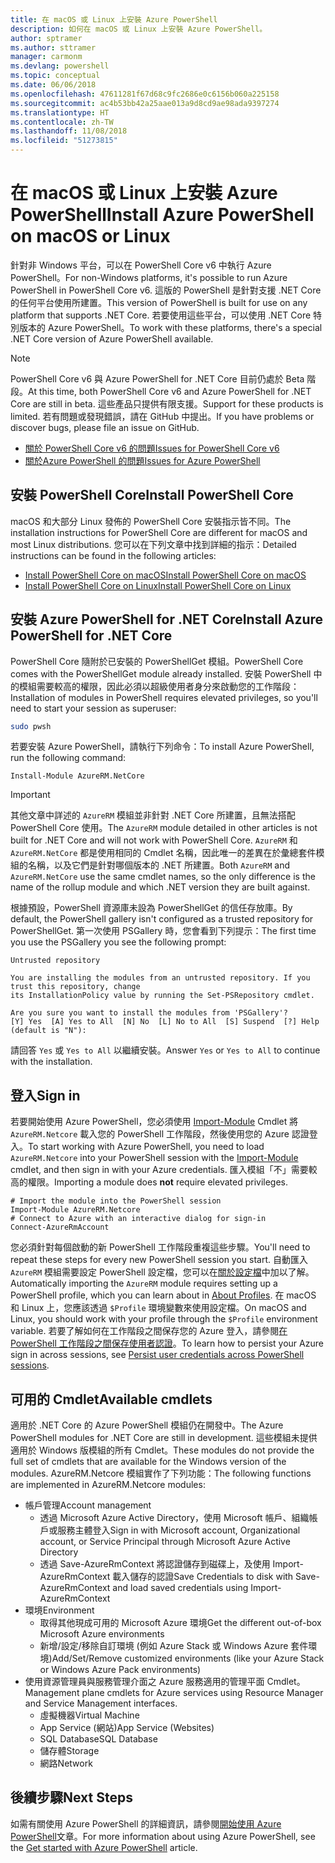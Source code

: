 ```yaml
---
title: 在 macOS 或 Linux 上安裝 Azure PowerShell
description: 如何在 macOS 或 Linux 上安裝 Azure PowerShell。
author: sptramer
ms.author: sttramer
manager: carmonm
ms.devlang: powershell
ms.topic: conceptual
ms.date: 06/06/2018
ms.openlocfilehash: 47611281f67d68c9fc2686e0c6156b060a225158
ms.sourcegitcommit: ac4b53bb42a25aae013a9d8cd9ae98ada9397274
ms.translationtype: HT
ms.contentlocale: zh-TW
ms.lasthandoff: 11/08/2018
ms.locfileid: "51273815"
---
```

# <a name="install-azure-powershell-on-macos-or-linux"></a><span data-ttu-id="80264-103">在 macOS 或 Linux 上安裝 Azure PowerShell</span><span class="sxs-lookup"><span data-stu-id="80264-103">Install Azure PowerShell on macOS or Linux</span></span>

<span data-ttu-id="80264-104">針對非 Windows 平台，可以在 PowerShell Core v6 中執行 Azure PowerShell。</span><span class="sxs-lookup"><span data-stu-id="80264-104">For non-Windows platforms, it's possible to run Azure PowerShell in PowerShell Core v6.</span></span> <span data-ttu-id="80264-105">這版的 PowerShell 是針對支援 .NET Core 的任何平台使用所建置。</span><span class="sxs-lookup"><span data-stu-id="80264-105">This version of PowerShell is built for use on any platform that supports .NET Core.</span></span> <span data-ttu-id="80264-106">若要使用這些平台，可以使用 .NET Core 特別版本的 Azure PowerShell。</span><span class="sxs-lookup"><span data-stu-id="80264-106">To work with these platforms, there's a special .NET Core version of Azure PowerShell available.</span></span>

> [!NOTE]
> <span data-ttu-id="80264-107">PowerShell Core v6 與 Azure PowerShell for .NET Core 目前仍處於 Beta 階段。</span><span class="sxs-lookup"><span data-stu-id="80264-107">At this time, both PowerShell Core v6 and Azure PowerShell for .NET Core are still in beta.</span></span>
> <span data-ttu-id="80264-108">這些產品只提供有限支援。</span><span class="sxs-lookup"><span data-stu-id="80264-108">Support for these products is limited.</span></span> <span data-ttu-id="80264-109">若有問題或發現錯誤，請在 GitHub 中提出。</span><span class="sxs-lookup"><span data-stu-id="80264-109">If you have problems or discover bugs, please file an issue on GitHub.</span></span>
>
> * [<span data-ttu-id="80264-110">關於 PowerShell Core v6 的問題</span><span class="sxs-lookup"><span data-stu-id="80264-110">Issues for PowerShell Core v6</span></span>](https://github.com/PowerShell/PowerShell/issues)
> * [<span data-ttu-id="80264-111">關於Azure PowerShell 的問題</span><span class="sxs-lookup"><span data-stu-id="80264-111">Issues for Azure PowerShell</span></span>](https://github.com/azure/azure-docs-powershell/issues)

## <a name="install-powershell-core"></a><span data-ttu-id="80264-112">安裝 PowerShell Core</span><span class="sxs-lookup"><span data-stu-id="80264-112">Install PowerShell Core</span></span>

<span data-ttu-id="80264-113">macOS 和大部分 Linux 發佈的 PowerShell Core 安裝指示皆不同。</span><span class="sxs-lookup"><span data-stu-id="80264-113">The installation instructions for PowerShell Core are different for macOS and most Linux distributions.</span></span>
<span data-ttu-id="80264-114">您可以在下列文章中找到詳細的指示：</span><span class="sxs-lookup"><span data-stu-id="80264-114">Detailed instructions can be found in the following articles:</span></span>

* [<span data-ttu-id="80264-115">Install PowerShell Core on macOS</span><span class="sxs-lookup"><span data-stu-id="80264-115">Install PowerShell Core on macOS</span></span>](/powershell/scripting/setup/installing-powershell-core-on-macos)
* [<span data-ttu-id="80264-116">Install PowerShell Core on Linux</span><span class="sxs-lookup"><span data-stu-id="80264-116">Install PowerShell Core on Linux</span></span>](/powershell/scripting/setup/installing-powershell-core-on-linux)

## <a name="install-azure-powershell-for-net-core"></a><span data-ttu-id="80264-117">安裝 Azure PowerShell for .NET Core</span><span class="sxs-lookup"><span data-stu-id="80264-117">Install Azure PowerShell for .NET Core</span></span>

<span data-ttu-id="80264-118">PowerShell Core 隨附於已安裝的 PowerShellGet 模組。</span><span class="sxs-lookup"><span data-stu-id="80264-118">PowerShell Core comes with the PowerShellGet module already installed.</span></span> <span data-ttu-id="80264-119">安裝 PowerShell 中的模組需要較高的權限，因此必須以超級使用者身分來啟動您的工作階段：</span><span class="sxs-lookup"><span data-stu-id="80264-119">Installation of modules in PowerShell requires elevated privileges, so you'll need to start your session as superuser:</span></span>

```bash
sudo pwsh
```

<span data-ttu-id="80264-120">若要安裝 Azure PowerShell，請執行下列命令：</span><span class="sxs-lookup"><span data-stu-id="80264-120">To install Azure PowerShell, run the following command:</span></span>

```powershell-interactive
Install-Module AzureRM.NetCore
```

> [!IMPORTANT]
> <span data-ttu-id="80264-121">其他文章中詳述的 `AzureRM` 模組並非針對 .NET Core 所建置，且無法搭配 PowerShell Core 使用。</span><span class="sxs-lookup"><span data-stu-id="80264-121">The `AzureRM` module detailed in other articles is not built for .NET Core and will not work with PowerShell Core.</span></span> <span data-ttu-id="80264-122">`AzureRM` 和 `AzureRM.NetCore` 都是使用相同的 Cmdlet 名稱，因此唯一的差異在於彙總套件模組的名稱，以及它們是針對哪個版本的 .NET 所建置。</span><span class="sxs-lookup"><span data-stu-id="80264-122">Both `AzureRM` and `AzureRM.NetCore` use the same cmdlet names, so the only difference is the name of the rollup module and which .NET version they are built against.</span></span>

<span data-ttu-id="80264-123">根據預設，PowerShell 資源庫未設為 PowerShellGet 的信任存放庫。</span><span class="sxs-lookup"><span data-stu-id="80264-123">By default, the PowerShell gallery isn't configured as a trusted repository for PowerShellGet.</span></span> <span data-ttu-id="80264-124">第一次使用 PSGallery 時，您會看到下列提示：</span><span class="sxs-lookup"><span data-stu-id="80264-124">The first time you use the PSGallery you see the following prompt:</span></span>

```output
Untrusted repository

You are installing the modules from an untrusted repository. If you trust this repository, change
its InstallationPolicy value by running the Set-PSRepository cmdlet.

Are you sure you want to install the modules from 'PSGallery'?
[Y] Yes  [A] Yes to All  [N] No  [L] No to All  [S] Suspend  [?] Help (default is "N"):
```

<span data-ttu-id="80264-125">請回答 `Yes` 或 `Yes to All` 以繼續安裝。</span><span class="sxs-lookup"><span data-stu-id="80264-125">Answer `Yes` or `Yes to All` to continue with the installation.</span></span>

## <a name="sign-in"></a><span data-ttu-id="80264-126">登入</span><span class="sxs-lookup"><span data-stu-id="80264-126">Sign in</span></span>

<span data-ttu-id="80264-127">若要開始使用 Azure PowerShell，您必須使用 [Import-Module](/powershell/module/Microsoft.PowerShell.Core/Import-Module) Cmdlet 將 `AzureRM.Netcore` 載入您的 PowerShell 工作階段，然後使用您的 Azure 認證登入。</span><span class="sxs-lookup"><span data-stu-id="80264-127">To start working with Azure PowerShell, you need to load `AzureRM.Netcore` into your PowerShell session with the [Import-Module](/powershell/module/Microsoft.PowerShell.Core/Import-Module) cmdlet, and then sign in with your Azure credentials.</span></span> <span data-ttu-id="80264-128">匯入模組「不」需要較高的權限。</span><span class="sxs-lookup"><span data-stu-id="80264-128">Importing a module does __not__ require elevated privileges.</span></span>

```powershell-interactive
# Import the module into the PowerShell session
Import-Module AzureRM.Netcore
# Connect to Azure with an interactive dialog for sign-in
Connect-AzureRmAccount
```

<span data-ttu-id="80264-129">您必須針對每個啟動的新 PowerShell 工作階段重複這些步驟。</span><span class="sxs-lookup"><span data-stu-id="80264-129">You'll need to repeat these steps for every new PowerShell session you start.</span></span> <span data-ttu-id="80264-130">自動匯入 `AzureRM` 模組需要設定 PowerShell 設定檔，您可以在[關於設定檔](/powershell/module/microsoft.powershell.core/about/about_profiles)中加以了解。</span><span class="sxs-lookup"><span data-stu-id="80264-130">Automatically importing the `AzureRM` module requires setting up a PowerShell profile, which you can learn about in [About Profiles](/powershell/module/microsoft.powershell.core/about/about_profiles).</span></span>
<span data-ttu-id="80264-131">在 macOS 和 Linux 上，您應該透過 `$Profile` 環境變數來使用設定檔。</span><span class="sxs-lookup"><span data-stu-id="80264-131">On macOS and Linux, you should work with your profile through the `$Profile` environment variable.</span></span> <span data-ttu-id="80264-132">若要了解如何在工作階段之間保存您的 Azure 登入，請參閱[在 PowerShell 工作階段之間保存使用者認證](context-persistence.md)。</span><span class="sxs-lookup"><span data-stu-id="80264-132">To learn how to persist your Azure sign in across sessions, see [Persist user credentials across PowerShell sessions](context-persistence.md).</span></span>

## <a name="available-cmdlets"></a><span data-ttu-id="80264-133">可用的 Cmdlet</span><span class="sxs-lookup"><span data-stu-id="80264-133">Available cmdlets</span></span>

<span data-ttu-id="80264-134">適用於 .NET Core 的 Azure PowerShell 模組仍在開發中。</span><span class="sxs-lookup"><span data-stu-id="80264-134">The Azure PowerShell modules for .NET Core are still in development.</span></span> <span data-ttu-id="80264-135">這些模組未提供適用於 Windows 版模組的所有 Cmdlet。</span><span class="sxs-lookup"><span data-stu-id="80264-135">These modules do not provide the full set of cmdlets that are available for the Windows version of the modules.</span></span> <span data-ttu-id="80264-136">AzureRM.Netcore 模組實作了下列功能：</span><span class="sxs-lookup"><span data-stu-id="80264-136">The following functions are implemented in AzureRM.Netcore modules:</span></span>

* <span data-ttu-id="80264-137">帳戶管理</span><span class="sxs-lookup"><span data-stu-id="80264-137">Account management</span></span>
  * <span data-ttu-id="80264-138">透過 Microsoft Azure Active Directory，使用 Microsoft 帳戶、組織帳戶或服務主體登入</span><span class="sxs-lookup"><span data-stu-id="80264-138">Sign in with Microsoft account, Organizational account, or Service Principal through Microsoft Azure Active Directory</span></span>
  * <span data-ttu-id="80264-139">透過 Save-AzureRmContext 將認證儲存到磁碟上，及使用 Import-AzureRmContext 載入儲存的認證</span><span class="sxs-lookup"><span data-stu-id="80264-139">Save Credentials to disk with Save-AzureRmContext and load saved credentials using Import-AzureRmContext</span></span>
* <span data-ttu-id="80264-140">環境</span><span class="sxs-lookup"><span data-stu-id="80264-140">Environment</span></span>
  * <span data-ttu-id="80264-141">取得其他現成可用的 Microsoft Azure 環境</span><span class="sxs-lookup"><span data-stu-id="80264-141">Get the different out-of-box Microsoft Azure environments</span></span>
  * <span data-ttu-id="80264-142">新增/設定/移除自訂環境 (例如 Azure Stack 或 Windows Azure 套件環境)</span><span class="sxs-lookup"><span data-stu-id="80264-142">Add/Set/Remove customized environments (like your Azure Stack or Windows Azure Pack environments)</span></span>
* <span data-ttu-id="80264-143">使用資源管理員與服務管理介面之 Azure 服務適用的管理平面 Cmdlet。</span><span class="sxs-lookup"><span data-stu-id="80264-143">Management plane cmdlets for Azure services using Resource Manager and Service Management interfaces.</span></span>
  * <span data-ttu-id="80264-144">虛擬機器</span><span class="sxs-lookup"><span data-stu-id="80264-144">Virtual Machine</span></span>
  * <span data-ttu-id="80264-145">App Service (網站)</span><span class="sxs-lookup"><span data-stu-id="80264-145">App Service (Websites)</span></span>
  * <span data-ttu-id="80264-146">SQL Database</span><span class="sxs-lookup"><span data-stu-id="80264-146">SQL Database</span></span>
  * <span data-ttu-id="80264-147">儲存體</span><span class="sxs-lookup"><span data-stu-id="80264-147">Storage</span></span>
  * <span data-ttu-id="80264-148">網路</span><span class="sxs-lookup"><span data-stu-id="80264-148">Network</span></span>

## <a name="next-steps"></a><span data-ttu-id="80264-149">後續步驟</span><span class="sxs-lookup"><span data-stu-id="80264-149">Next Steps</span></span>

<span data-ttu-id="80264-150">如需有關使用 Azure PowerShell 的詳細資訊，請參閱[開始使用 Azure PowerShell](get-started-azureps.md)文章。</span><span class="sxs-lookup"><span data-stu-id="80264-150">For more information about using Azure PowerShell, see the [Get started with Azure PowerShell](get-started-azureps.md) article.</span></span>

